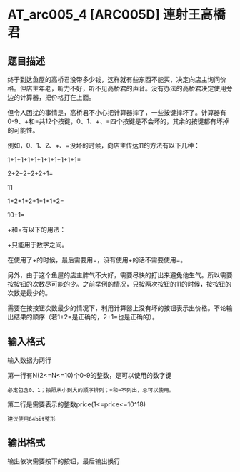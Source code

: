 # AT_arc005_4 [ARC005D] 連射王高橋君

## 题目描述

终于到达鱼屋的高桥君没带多少钱，这样就有些东西不能买，决定向店主询问价格。但店主年老，听力不好，听不见高桥君的声音。没有办法的高桥君决定使用旁边的计算器，把价格打在上面。

但令人困扰的事情是，高桥君不小心把计算器摔了，一些按键摔坏了。计算器有0-9、+和=共12个按键，0、1、+、=四个按键是不会坏的，其余的按键都有坏掉的可能性。

例如，0、1、2、+、=没坏的时候，向店主传达11的方法有以下几种：

1+1+1+1+1+1+1+1+1+1+1=

2+2+2+2+2+1=

11

1+2+1+2+1+1+1+2=

10+1=

+和=有以下的用法：

+只能用于数字之间。

在使用了+的时候，最后需要用=，没有使用+的话不需要使用=。

另外，由于这个鱼屋的店主脾气不大好，需要尽快的打出来避免他生气。所以需要按按钮的次数尽可能的少。之前举例的情况，只按两次按钮的11的时候，按按钮的次数是最少的。

需要在按按钮次数最少的情况下，利用计算器上没有坏的按钮表示出价格。不论输出结果的顺序（若1+2=是正确的，2+1=也是正确的）。

## 输入格式

输入数据为两行

第一行有N(2<=N<=10)个0-9的整数，是可以使用的数字键

	必定包含0、1；按照从小到大的顺序排列；+和=不列出，总可以使用。

第二行是需要表示的整数price(1<=price<=10^18)

	建议使用64bit整形

## 输出格式

输出依次需要按下的按钮，最后输出换行
